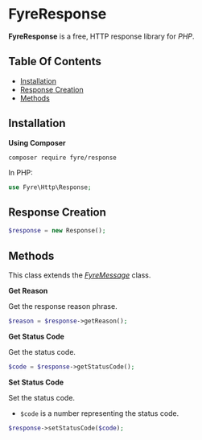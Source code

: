 # FyreResponse

**FyreResponse** is a free, HTTP response library for *PHP*.


## Table Of Contents
- [Installation](#installation)
- [Response Creation](#response-creation)
- [Methods](#methods)



## Installation

**Using Composer**

```
composer require fyre/response
```

In PHP:

```php
use Fyre\Http\Response;
```


## Response Creation

```php
$response = new Response();
```


## Methods

This class extends the [*FyreMessage*](https://github.com/elusivecodes/FyreMessage) class.

**Get Reason**

Get the response reason phrase.

```php
$reason = $response->getReason();
```

**Get Status Code**

Get the status code.

```php
$code = $response->getStatusCode();
```

**Set Status Code**

Set the status code.

- `$code` is a number representing the status code.

```php
$response->setStatusCode($code);
```
